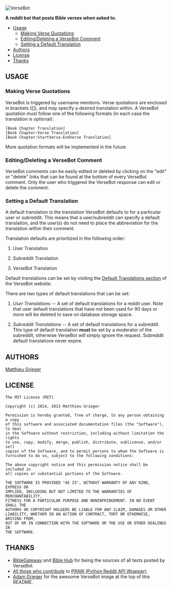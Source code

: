 ![VerseBot](http://i.imgur.com/zzFkW5g.png)

**A reddit bot that posts Bible verses when asked to.**

* [Usage](#usage)
  * [Making Verse Quotations](#making-verse-quotations)
  * [Editing/Deleting a VerseBot Comment](#editingdeleting-a-versebot-comment)
  * [Setting a Default Translation](#setting-a-default-translation)
* [Authors](#authors)
* [License](#license)
* [Thanks](#thanks)

## USAGE
### Making Verse Quotations
VerseBot is triggered by username mentions. Verse quotations are enclosed in brackets ([]), and may specify a desired translation within. A VerseBot quotation must follow one of the following formats (in each case the translation is optional):

```
[Book Chapter Translation]
[Book Chapter:Verse Translation]
[Book Chapter:StartVerse-EndVerse Translation]
```

More quotation formats will be implemented in the future.

### Editing/Deleting a VerseBot Comment
VerseBot comments can be easily edited or deleted by clicking on the "edit" or "delete" links that can be found at the bottom of every VerseBot comment. Only the user who triggered the VerseBot response can edit or delete the comment.

### Setting a Default Translation
A default translation is the translation VerseBot defaults to for a particular user or subreddit. This means that a user/subreddit can specify a default translation, and the user(s) do not need to place the abbreviation for the translation within their comment.

Translation defaults are prioritized in the following order:

1) User Translation

2) Subreddit Translation

3) VerseBot Translation

Default translations can be set by visiting the [Default Translations section](http://matthieugrieger/versebot/#defaults) of the VerseBot website.

There are two types of default translations that can be set:

1) *User Translations* -- A set of default translations for a reddit user. Note that user default translations that have not been used for 90 days or more will be deleted to save on database storage space.

2) *Subreddit Translations* -- A set of default translations for a subreddit. This type of default translation **must** be set by a moderator of the subreddit, otherwise VerseBot will simply ignore the request. Subreddit default translations never expire.

## AUTHORS
[Matthieu Grieger](http://matthieugrieger.com)

## LICENSE
	The MIT License (MIT)

	Copyright (c) 2014, 2015 Matthieu Grieger

	Permission is hereby granted, free of charge, to any person obtaining a copy
	of this software and associated documentation files (the "Software"), to deal
	in the Software without restriction, including without limitation the rights
	to use, copy, modify, merge, publish, distribute, sublicense, and/or sell
	copies of the Software, and to permit persons to whom the Software is
	furnished to do so, subject to the following conditions:

	The above copyright notice and this permission notice shall be included in
	all copies or substantial portions of the Software.

	THE SOFTWARE IS PROVIDED "AS IS", WITHOUT WARRANTY OF ANY KIND, EXPRESS OR
	IMPLIED, INCLUDING BUT NOT LIMITED TO THE WARRANTIES OF MERCHANTABILITY,
	FITNESS FOR A PARTICULAR PURPOSE AND NONINFRINGEMENT. IN NO EVENT SHALL THE
	AUTHORS OR COPYRIGHT HOLDERS BE LIABLE FOR ANY CLAIM, DAMAGES OR OTHER
	LIABILITY, WHETHER IN AN ACTION OF CONTRACT, TORT OR OTHERWISE, ARISING FROM,
	OUT OF OR IN CONNECTION WITH THE SOFTWARE OR THE USE OR OTHER DEALINGS IN
	THE SOFTWARE.

## THANKS
* [BibleGateway](http://www.biblegateway.com) and [Bible Hub](http://biblehub.com/) for being the sources of all texts posted by VerseBot.  
* [All those who contribute](https://github.com/praw-dev/praw/graphs/contributors) to [PRAW (Python Reddit API Wrapper)](https://github.com/praw-dev/praw).
* [Adam Grieger](https://github.com/adamgrieger) for the awesome VerseBot image at the top of this README.
